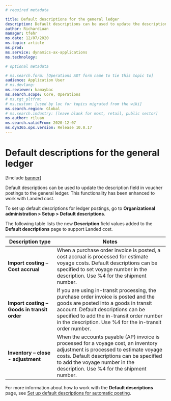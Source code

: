 ```yaml
---
# required metadata

title: Default descriptions for the general ledger
description: Default descriptions can be used to update the description field in voucher postings to the general ledger.
author: RichardLuan
manager: tfehr
ms.date: 12/07/2020
ms.topic: article
ms.prod: 
ms.service: dynamics-ax-applications
ms.technology: 

# optional metadata

# ms.search.form: [Operations AOT form name to tie this topic to]
audience: Application User
# ms.devlang: 
ms.reviewer: kamaybac
ms.search.scope: Core, Operations
# ms.tgt_pltfrm: 
# ms.custom: [used by loc for topics migrated from the wiki]
ms.search.region: Global
# ms.search.industry: [leave blank for most, retail, public sector]
ms.author: riluan
ms.search.validFrom: 2020-12-07
ms.dyn365.ops.version: Release 10.0.17
---
```


# Default descriptions for the general ledger

[!include [banner](../includes/banner.md)]

Default descriptions can be used to update the description field in voucher postings to the general ledger. This functionality has been enhanced to work with Landed cost.

To set up default descriptions for ledger postings, go to **Organizational administration \> Setup \> Default descriptions**.

The following table lists the new **Description** field values added to the **Default descriptions** page to support Landed cost.

| Description type | Notes |
|---|---|
| **Import&nbsp;costing – Cost&nbsp;accrual** | When a purchase order invoice is posted, a cost accrual is processed for estimate voyage costs. Default descriptions can be specified to set voyage number in the description. Use %4 for the shipment number. |
| **Import costing – Goods in transit order** | If you are using in-transit processing, the purchase order invoice is posted and the goods are posted into a goods in transit account. Default descriptions can be specified to add the in-transit order number in the description. Use %4 for the in-transit order number. |
| **Inventory – close - adjustment** | When the accounts payable (AP) invoice is processed for a voyage cost, an inventory adjustment is processed to estimate voyage costs. Default descriptions can be specified to add the voyage number in the description. Use %4 for the shipment number. <!-- KFM: I didn't find this one. Has it been removed? --> |

For more information about how to work with the **Default descriptions** page, see [Set up default descriptions for automatic posting](../../finance/general-ledger/set-up-default-descriptions-for-automatic-posting.md).